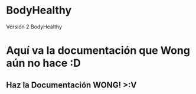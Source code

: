 # BodyHealthy
Versión 2 BodyHealthy

# Aquí va la documentación que Wong aún no hace :D
## Haz la Documentación WONG! >:V
